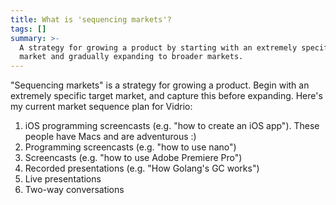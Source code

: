 ```yaml
---
title: What is 'sequencing markets'?
tags: []
summary: >-
  A strategy for growing a product by starting with an extremely specific target
  market and gradually expanding to broader markets.
---
```


"Sequencing markets" is a strategy for growing a product. Begin with an extremely specific target market, and capture this before expanding. Here's my current market sequence plan for Vidrio:

1. iOS programming screencasts (e.g. "how to create an iOS app"). These people have Macs and are adventurous :)
1. Programming screencasts (e.g. "how to use nano")
1. Screencasts (e.g. "how to use Adobe Premiere Pro")
1. Recorded presentations (e.g. "How Golang's GC works")
1. Live presentations
1. Two-way conversations
